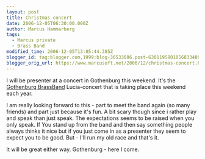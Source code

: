 ```yaml
---
layout: post
title: Christmas concert
date: 2006-12-05T06:30:00.000Z
author: Marcus Hammarberg
tags:
  - Marcus private
  - Brass Band
modified_time: 2006-12-05T13:05:44.385Z
blogger_id: tag:blogger.com,1999:blog-36533086.post-6301195801056833480
blogger_orig_url: https://www.marcusoft.net/2006/12/christmas-concert.html
---
```



I will be
presenter at a concert in Gothenburg this weekend. It's the [Gothenburg
BrassBand](http://www.goteborgbrassband.org.se/) Lucia-concert that is
taking place this weekend each year.

I am really looking forward to this - part to meet the band again (so
many friends) and part just because it's fun. A bit scary though since i
rather play and speak than just speak. The expectations seems to be
raised when you only speak. If You stand up from the band and then say
something people always thinks it nice but if you just come in as a
presenter they seem to expect you to be good. But - I'll run my old race
and that's it.

It will be great either way. Gothenburg - here I come.
